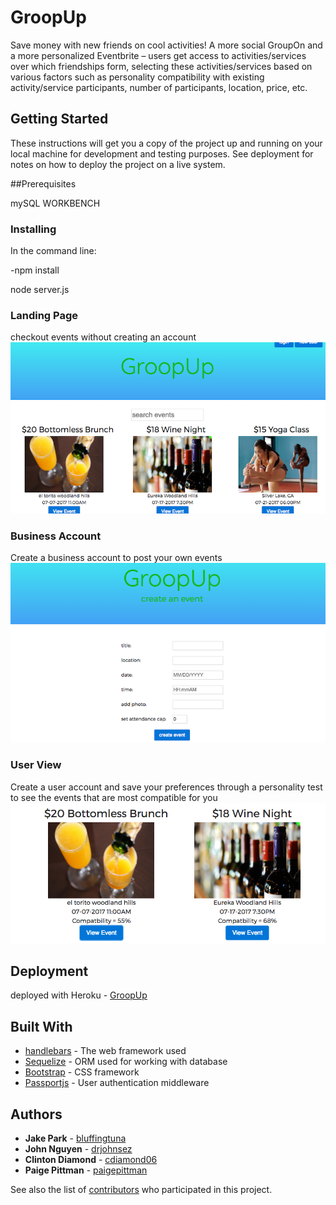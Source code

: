 
# GroopUp
Save money with new friends on cool activities! A more social GroupOn and a more personalized Eventbrite – users get access to activities/services over which friendships form, selecting these activities/services based on various factors such as personality compatibility with existing activity/service participants, number of participants, location, price, etc.

## Getting Started

These instructions will get you a copy of the project up and running on your local machine for development and testing purposes. See deployment for notes on how to deploy the project on a live system.


##Prerequisites

mySQL WORKBENCH


### Installing

In the command line:

-npm install

node server.js

### Landing Page

checkout events without creating an account
![Screenshot](public/assets/images/landing.png)


### Business Account

Create a business account to post your own events
![Screenshot](public/assets/images/new-event.png)



### User View

Create a user account and save your preferences through a personality test to see the events that are most compatible for you
![Screenshot](public/assets/images/compatibility.png)


## Deployment

deployed with Heroku - [GroopUp](http://groopup.herokuapp.com/)

## Built With

* [handlebars](http://handlebarsjs.com/) - The web framework used
* [Sequelize](http://docs.sequelizejs.com/) - ORM used for working with database
* [Bootstrap](http://getbootstrap.com/) - CSS framework
* [Passportjs](http://passportjs.org/docs) - User authentication middleware



## Authors

* **Jake Park** - [bluffingtuna](https://github.com/bluffingtuna)
* **John Nguyen** - [drjohnsez](https://github.com/drjohnsez)
* **Clinton Diamond** - [cdiamond06](https://github.com/cdiamond06)
* **Paige Pittman** - [paigepittman](https://github.com/paigepittman)

See also the list of [contributors](https://github.com/GroopUp/GroopUp/graphs/contributors) who participated in this project.
